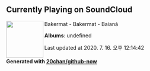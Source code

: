 ## Currently Playing on SoundCloud

[<img align="left" width="100" src="https://i1.sndcdn.com/artworks-000578060459-druvk1-t120x120.jpg">](https://soundcloud.com/bakermatmusic/show-intro-summer-18)

Bakermat - Bakermat - Baianá

**Albums**: undefined

Last updated at 2020. 7. 16. 오후 12:14:42

#### Generated with [20chan/github-now](https://github.com/20chan/github-now)


<!--
**20chan/20chan** is a ✨ _special_ ✨ repository because its `README.md` (this file) appears on your GitHub profile.

Here are some ideas to get you started:

- 🔭 I’m currently working on ...
- 🌱 I’m currently learning ...
- 👯 I’m looking to collaborate on ...
- 🤔 I’m looking for help with ...
- 💬 Ask me about ...
- 📫 How to reach me: ...
- 😄 Pronouns: ...
- ⚡ Fun fact: ...
-->

